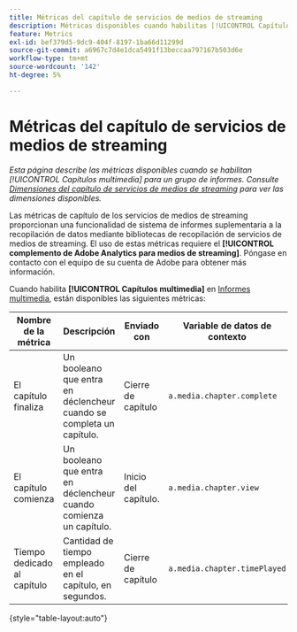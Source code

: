 ```yaml
---
title: Métricas del capítulo de servicios de medios de streaming
description: Métricas disponibles cuando habilitas [!UICONTROL Capítulos multimedia] para un grupo de informes.
feature: Metrics
exl-id: bef379d5-9dc9-404f-8197-1ba66d11299d
source-git-commit: a6967c7d4e1dca5491f13beccaa797167b503d6e
workflow-type: tm+mt
source-wordcount: '142'
ht-degree: 5%

---
```


# Métricas del capítulo de servicios de medios de streaming

*Esta página describe las métricas disponibles cuando se habilitan [!UICONTROL Capítulos multimedia] para un grupo de informes. Consulte [Dimensiones del capítulo de servicios de medios de streaming](../dimensions/sm-chapters.md) para ver las dimensiones disponibles.*

Las métricas de capítulo de los servicios de medios de streaming proporcionan una funcionalidad de sistema de informes suplementaria a la recopilación de datos mediante bibliotecas de recopilación de servicios de medios de streaming. El uso de estas métricas requiere el **[!UICONTROL complemento de Adobe Analytics para medios de streaming]**. Póngase en contacto con el equipo de su cuenta de Adobe para obtener más información.

Cuando habilita **[!UICONTROL Capítulos multimedia]** en [Informes multimedia](/help/admin/tools/manage-rs/edit-settings/media-management.md), están disponibles las siguientes métricas:

| Nombre de la métrica | Descripción | Enviado con | Variable de datos de contexto |
| --- | --- | --- | --- |
| El capítulo finaliza | Un booleano que entra en déclencheur cuando se completa un capítulo. | Cierre de capítulo | `a.media.chapter.complete` |
| El capítulo comienza | Un booleano que entra en déclencheur cuando comienza un capítulo. | Inicio del capítulo. | `a.media.chapter.view` |
| Tiempo dedicado al capítulo | Cantidad de tiempo empleado en el capítulo, en segundos. | Cierre de capítulo | `a.media.chapter.timePlayed` |

{style="table-layout:auto"}
